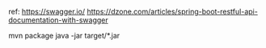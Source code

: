 ref:
https://swagger.io/
https://dzone.com/articles/spring-boot-restful-api-documentation-with-swagger

mvn package 
java -jar target/*.jar